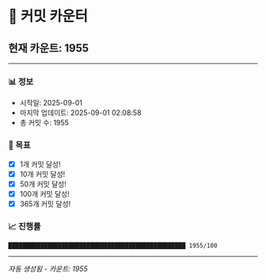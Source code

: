 # 🔢 커밋 카운터

## 현재 카운트: 1955

---

### 📊 정보
- 시작일: 2025-09-01
- 마지막 업데이트: 2025-09-01 02:08:58
- 총 커밋 수: 1955

### 🎯 목표
- [x] 1개 커밋 달성!
- [x] 10개 커밋 달성!
- [x] 50개 커밋 달성!
- [x] 100개 커밋 달성!
- [x] 365개 커밋 달성!

### 📈 진행률
```
██████████████████████████████████████████████████ 1955/100
```

---
*자동 생성됨 - 카운트: 1955*
